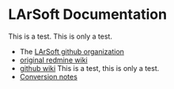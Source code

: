 
# LArSoft Documentation

This is a test.  This is only a test.

* The [LArSoft github organization](https://github.com/LArSoft)
* [original redmine wiki](https://cdcvs.fnal.gov/redmine/projects/larsoft/wiki)
* [github wiki](wiki/LArSoftWiki)  This is a test, this is only a test.
* [Conversion notes](notes.md)


